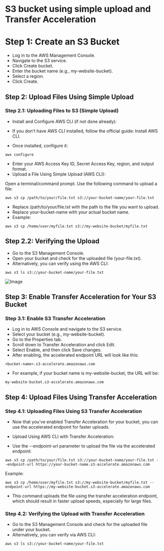 # S3 bucket using simple upload and Transfer Acceleration
# Step 1: Create an S3 Bucket
* Log in to the AWS Management Console.
* Navigate to the S3 service.
* Click Create bucket.
* Enter the bucket name (e.g., my-website-bucket).
* Select a region.
* Click Create.
## Step 2: Upload Files Using Simple Upload
### Step 2.1: Uploading Files to S3 (Simple Upload)
* Install and Configure AWS CLI (if not done already):

* If you don't have AWS CLI installed, follow the official guide: Install AWS CLI.
* Once installed, configure it:
```
aws configure
```
* Enter your AWS Access Key ID, Secret Access Key, region, and output format.
* Upload a File Using Simple Upload (AWS CLI):

Open a terminal/command prompt.
Use the following command to upload a file:
```
aws s3 cp /path/to/your/file.txt s3://your-bucket-name/your-file.txt
```
* Replace /path/to/your/file.txt with the path to the file you want to upload.
* Replace your-bucket-name with your actual bucket name.
* Example:

```
aws s3 cp /home/user/myfile.txt s3://my-website-bucket/myfile.txt
```
## Step 2.2: Verifying the Upload
* Go to the S3 Management Console.
* Open your bucket and check for the uploaded file (your-file.txt).
* Alternatively, you can verify using the AWS CLI:
```
aws s3 ls s3://your-bucket-name/your-file.txt
```
![Image](https://github.com/user-attachments/assets/cf308177-9445-4bf4-ab9b-f0996dd36e06)
## Step 3: Enable Transfer Acceleration for Your S3 Bucket
### Step 3.1: Enable S3 Transfer Acceleration
* Log in to AWS Console and navigate to the S3 service.
* Select your bucket (e.g., my-website-bucket).
* Go to the Properties tab.
* Scroll down to Transfer Acceleration and click Edit.
* Select Enable, and then click Save changes.
* After enabling, the accelerated endpoint URL will look like this:
```
<bucket-name>.s3-accelerate.amazonaws.com
```
* For example, if your bucket name is my-website-bucket, the URL will be:
```
my-website-bucket.s3-accelerate.amazonaws.com
```
## Step 4: Upload Files Using Transfer Acceleration
### Step 4.1: Uploading Files Using S3 Transfer Acceleration
* Now that you've enabled Transfer Acceleration for your bucket, you can use the accelerated endpoint for faster uploads.

* Upload Using AWS CLI with Transfer Acceleration:

* Use the --endpoint-url parameter to upload the file via the accelerated endpoint:
```
aws s3 cp /path/to/your/file.txt s3://your-bucket-name/your-file.txt --endpoint-url https://your-bucket-name.s3-accelerate.amazonaws.com
```
Example:
```
aws s3 cp /home/user/myfile.txt s3://my-website-bucket/myfile.txt --endpoint-url https://my-website-bucket.s3-accelerate.amazonaws.com
```
* This command uploads the file using the transfer acceleration endpoint, which should result in faster upload speeds, especially for large files.

### Step 4.2: Verifying the Upload with Transfer Acceleration
* Go to the S3 Management Console and check for the uploaded file under your bucket.
* Alternatively, you can verify via AWS CLI:
```
aws s3 ls s3://your-bucket-name/your-file.txt
```
